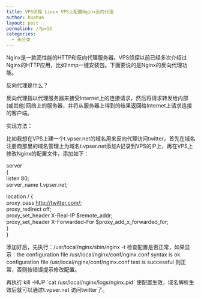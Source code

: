 ```yaml
---
title: VPS侦探 Linux VPS上配置Nginx反向代理
author: huahua
layout: post
permalink: /?p=13
categories:
  - 未分类
---
```

Nginx是一款高性能的HTTP和反向代理服务器。VPS侦探以前已经多次介绍过Nginx的HTTP应用，比如lnmp一键安装包。下面要说的是Nginx的反向代理功能。

反向代理是什么？

反向代理指以代理服务器来接受Internet上的连接请求，然后将请求转发给内部(或其他)网络上的服务器，并将从服务器上得到的结果返回给Internet上请求连接的客户端。

实现方法：

比如我想在VPS上建一个t.vpser.net的域名用来反向代理访问twitter，首先在域名注册商那里的域名管理上为域名t.vpser.net添加A记录到VPS的IP上，再在VPS上修改Nginx的配置文件，添加如下：

server  
{  
listen 80;  
server_name t.vpser.net;

location / {  
proxy_pass http://twitter.com/;  
proxy_redirect off;  
proxy\_set\_header X-Real-IP $remote_addr;  
proxy\_set\_header X-Forwarded-For $proxy\_add\_x\_forwarded\_for;  
}  
}

添加好后，先执行：/usr/local/nginx/sbin/nginx -t 检查配置是否正常，如果显示：the configuration file /usr/local/nginx/conf/nginx.conf syntax is ok configuration file /usr/local/nginx/conf/nginx.conf test is successful 则正常，否则按错误提示修改配置。

再执行 kill -HUP \`cat /usr/local/nginx/logs/nginx.pid\` 使配置生效，域名解析生效后就可以通过t.vpser.net 访问twitter了。